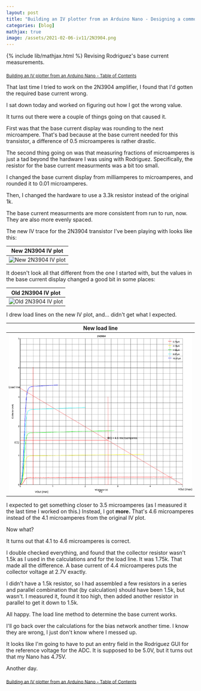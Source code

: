 ```yaml
---
layout: post
title: "Building an IV plotter from an Arduino Nano - Designing a common emitter amplifier with Rodriguez - part 3"
categories: [blog]
mathjax: true
image: /assets/2021-02-06-iv11/2N3904.png
---
```

{% include lib/mathjax.html %}
Revising Rodriguez's base current measurements.

<sub>[Building an IV plotter from an Arduino Nano - Table of Contents](iv-1-toc)</sub>


That last time I tried to work on the 2N3904 amplifier, I found that I'd gotten the required base current wrong.

I sat down today and worked on figuring out how I got the wrong value.

It turns out there were a couple of things going on that caused it.

First was that the base current display was rounding to the next microampere.  That's bad because at the base current needed for this transistor, a difference of 0.5 microamperes is rather drastic.

The second thing going on was that measuring fractions of microamperes is just a tad beyond the hardware I was using with Rodriguez.  Specifically, the resistor for the base current measurments was a bit too small.

I changed the base current display from milliamperes to microamperes, and rounded it to 0.01 microamperes.

Then, I changed the hardware to use a 3.3k resistor instead of the original 1k.

The base current measurments are more consistent from run to run, now.  They are also more evenly spaced.


The new IV trace for the 2N3904 transistor I've been playing with looks like this:

|New 2N3904 IV plot|
|-----------|
|![New 2N3904 IV plot](/assets/2021-02-06-iv11/2N3904.png)|

It doesn't look all that different from the one I started with, but the values in the base current display changed a good bit in some places:

|Old 2N3904 IV plot|
|-----------|
|![Old 2N3904 IV plot](/assets/2021-02-06-iv11/2N3904-400k.png)|

I drew load lines on the new IV plot, and... didn't get what I expected.

|New load line|
|-----------|
|![New load line](/assets/2021-02-06-iv11/2n3904-design.png)|

I expected to get something closer to 3.5 microamperes (as I measured it the last time I worked on this.)   Instead, I got **more.**  That's 4.6 microamperes instead of the 4.1 microamperes from the original IV plot.

Now what? 

It turns out that 4.1 to 4.6 microamperes is correct.

I double checked everything, and found that the collector resistor wasn't 1.5k as I used in the calculations and for the load line.  It was 1.75k.  That made all the difference.  A base current of 4.4 microamperes puts the collector voltage at 2.7V exactly.

I didn't have a 1.5k resistor, so I had assembled a few resistors in a series and parallel combination that (by calculation) should have been 1.5k, but wasn't.  I measured it, found it too high, then added another resistor in parallel to get it down to 1.5k.

All happy.  The load line method to determine the base current works.

I'll go back over the calculations for the bias network another time.  I know they are wrong, I just don't know where I messed up.

It looks like I'm going to have to put an entry field in the Rodriguez GUI for the reference voltage for the ADC.  It is supposed to be 5.0V, but it turns out that my Nano has 4.75V.

Another day.

<sub>[Building an IV plotter from an Arduino Nano - Table of Contents](iv-1-toc)</sub>


